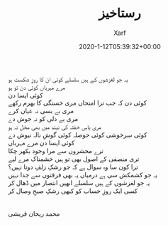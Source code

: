 ﻿---
id: 176
title: رستاخیز
date: 2020-1-12T05:39:32+00:00
author: Xarf
layout: post
guid: https://chashm-e-afreen.000webhostapp.com/?p=176
image: 'https://raw.githubusercontent.com/Chashm-e-Afreen/chashm-e-afreen.github.io/master/assets/img/pexels-photo-1078979.jpeg'
permalink: '/2018/10/%d8%b1%d8%ac%d8%a7'
category: 'آزاد نظم'
---


یہ جو لغزشوں کے ہیں سلسلے کوئی ان کا روزِ شکست ہو<br/>
مرے مہرباں کوئی دن تو ہو<br/>
کوئی ایسا دن<br/>
کوئی دن کہ جب ترا امتحاں مری خستگی کا بھرم رکھے<br/>
مری بے بسی نہ عیاں کرے<br/>
مری بے دلی کو نہ جوش دے<br/>
مری یاسِ خفتہ کی نیند میں بھی مخل نہ ہو<br/>
کوئی سرخوشی کوئی حوصلہ کوئی گوشِ نالہ نیوش دے<br/>
کوئی ایسا دن مرے مہرباں<br/>
ترے محشروں سے مرا وجود بکھر چکا<br/>
تری منصفی کے اصول بھی تو ہیں خشمناک مرے لیے<br/>
ترا کون سا وہ سوال ہے کہ جو رشکِ زلفِ دوتا نہیں؟<br/>
یہ جو کشمکش سی ہے درمیاں یہ بھی فرقتوں سے جدا نہیں<br/>
یہ جو لغزشوں کے ہیں سلسلے انھیں انتصار میں ڈھال کر<br/>
کسی ایک روزِ حساب کو کبھی رشکِ صبحِ وصال کر<br/>
<br/>
<br/>
محمد ریحان قریشی
